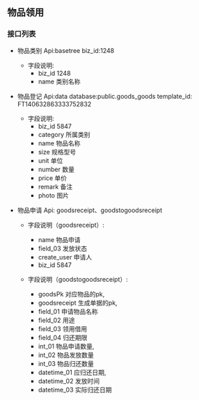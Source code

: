 ## 物品领用

### 接口列表

* 物品类别  Api:basetree   biz_id:1248
    * 字段说明:
        * biz_id  1248
        * name  类别名称
* 物品登记  Api:data  database:public.goods_goods   template_id: FT140632863333752832
    * 字段说明:
        * biz_id  5847
        * category  所属类别
        * name  物品名称
        * size  规格型号
        * unit  单位
        * number  数量
        * price  单价
        * remark  备注
        * photo  图片
    

* 物品申请  Api: goodsreceipt、goodstogoodsreceipt
    * 字段说明（goodsreceipt）:
        * name  物品申请
        * field_03  发放状态
        * create_user  申请人
        * biz_id  5847

    * 字段说明（goodstogoodsreceipt）:
        * goodsPk  对应物品的pk,
        * goodsreceipt  生成单据的pk,
        * field_01   申请物品名称
        * field_02   用途
        * field_03   领用借用
        * field_04   归还期限
        * int_01  物品申请数量,
        * int_02  物品发放数量
        * int_03  物品归还数量
        * datetime_01  应归还日期,
        * datetime_02  发放时间
        * datetime_03  实际归还日期